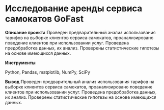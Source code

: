 # Исследование аренды сервиса самокатов GoFast


**Описание проекта** 
  Проведен предварительный анализ использования тарифов на выборке клиентов сервиса самокатов,
  проанализировано поведение клиентов при использовании услуг. Проведена предобработка
  данных, их анализ. Проверены статистические гипотезы на основе имеющихся данных.
  
**Инструменты** 

  Python, Pandas, matplotlib, NumPy, SciPy

**Вывод**
  Проведен предварительный анализ использования тарифов на выборке клиентов сервиса самокатов,
  проанализировано поведение клиентов при использовании услуг. Проведена предобработка
  данных, их анализ. Проверены статистические гипотезы на основе имеющихся данных.

